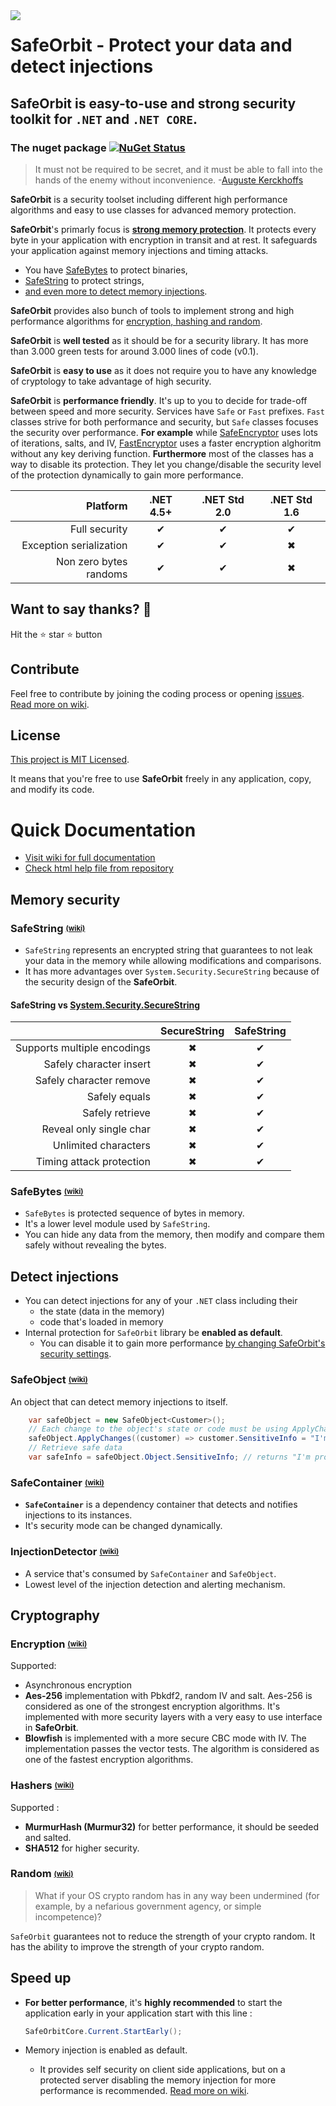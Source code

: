 


<img align="left" src="https://raw.githubusercontent.com/undergroundwires/SafeOrbit/master/docs/img/logo/logo_60x60.png"> 

# **SafeOrbit** - Protect your data and detect injections

## SafeOrbit is easy-to-use and strong security toolkit for `.NET` and `.NET CORE`.

### The nuget package  [![NuGet Status](https://img.shields.io/nuget/v/SafeOrbit.svg?style=flat)](https://www.nuget.org/packages/SafeOrbit/)

> It must not be required to be secret, and it must be able to fall into the hands of the enemy without inconvenience.
> -[Auguste Kerckhoffs](https://en.wikipedia.org/wiki/Kerckhoffs%27s_principle)

 **SafeOrbit** is a security toolset including different high performance algorithms and easy to use classes for advanced memory protection.

**SafeOrbit**'s primarly focus is [**strong memory protection**](#memory-security). It protects every byte in your application with encryption in transit and at rest. It safeguards your application against memory injections and timing attacks.

* You have [SafeBytes](#safebytes#) to protect binaries,
* [SafeString](#safestring#) to protect strings,
* [and even more to detect memory injections](#protect-your-classes#).

**SafeOrbit** provides also bunch of tools to implement strong and high performance algorithms for [encryption, hashing and random](#cryptography).

**SafeOrbit** is **well tested** as it should be for a security library. It has more than 3.000 green tests for around 3.000 lines of code (v0.1).

**SafeOrbit** is **easy to use** as it does not require you to have any knowledge of cryptology to take advantage of high security.

**SafeOrbit** is **performance friendly**. It's up to you to decide for trade-off between speed and more security. Services have `Safe` or `Fast` prefixes. `Fast` classes strive for both performance and security, but `Safe` classes focuses the security over performance. **For example** while [SafeEncryptor](#aes-the-ISafeEncrpytor) uses lots of iterations, salts, and IV, [FastEncryptor](#blowfish-the-IFastEncryptor) uses a faster encryption alghoritm without any key deriving function. **Furthermore** most of the classes has a way to disable its protection. They let you change/disable the security level of the protection dynamically to gain more performance.


|                 Platform |  .NET 4.5+   | .NET Std 2.0 | .NET Std 1.6 |
|-------------------------:|:------------:|:------------:|:-----------:|
|            Full security |     ✔        |       ✔     |       ✔     |
|  Exception serialization |     ✔        |       ✔     |       ✖     |
|   Non zero bytes randoms |     ✔        |       ✔     |       ✖     |

## Want to say thanks? :beer:

Hit the :star: star :star: button

## Contribute

Feel free to contribute by joining the coding process or opening [issues](https://github.com/undergroundwires/safeOrbit/issues). [Read more on wiki](https://github.com/undergroundwires/SafeOrbit/wiki/Contribute).

## License

[This project is MIT Licensed](LICENSE).

It means that you're free to use **SafeOrbit** freely in any application, copy, and modify its code.

# Quick Documentation

* [Visit wiki for full documentation](https://github.com/undergroundwires/SafeOrbit/wiki)
* [Check html help file from repository](./docs/Help.chm)

## Memory security

### SafeString <sub><sup>[(wiki)](https://github.com/undergroundwires/SafeOrbit/wiki/SafeBytes)</sub></sup>

* `SafeString` represents an encrypted string that guarantees to not leak your data in the memory while allowing modifications and comparisons.
* It has more advantages over `System.Security.SecureString` because of the security design of the **SafeOrbit**.

#### SafeString vs [System.Security.SecureString](https://msdn.microsoft.com/en-us/library/system.security.securestring(v=vs.110).aspx)

|                              | SecureString | SafeString |
|-----------------------------:|:------------:|:----------:|
|  Supports multiple encodings |       ✖     |     ✔      |
|      Safely character insert |       ✖     |     ✔      |
|      Safely character remove |       ✖     |     ✔      |
|                Safely equals |       ✖     |     ✔      |
|              Safely retrieve |       ✖     |     ✔      |
|      Reveal only single char |       ✖     |     ✔      |
|         Unlimited characters |       ✖     |     ✔      |
|     Timing attack protection |       ✖     |     ✔      |

### SafeBytes <sub><sup>[(wiki)](https://github.com/undergroundwires/SafeOrbit/wiki/SafeBytes)</sub></sup>

* `SafeBytes` is protected sequence of bytes in memory.
* It's a lower level module used by `SafeString`.
* You can hide any data from the memory, then modify and compare them safely without revealing the bytes.

## Detect injections

* You can detect injections for any of your `.NET` class including their
  * the state (data in the memory)
  * code that's loaded in memory
* Internal protection for `SafeOrbit` library be **enabled as default**.
  * You can disable it to gain more performance [by changing SafeOrbit's security settings](https://github.com/undergroundwires/SafeOrbit/wiki/Library-settings#change-security-settings).

### SafeObject <sub><sup>[(wiki)](https://github.com/undergroundwires/SafeOrbit/wiki/SafeObject)</sub></sup>

An object that can detect memory injections to itself.

```C#
    var safeObject = new SafeObject<Customer>();
    // Each change to the object's state or code must be using ApplyChanges
    safeObject.ApplyChanges((customer) => customer.SensitiveInfo = "I'm protected!");
    // Retrieve safe data
    var safeInfo = safeObject.Object.SensitiveInfo; // returns "I'm protected!" or alerts if any injection is detected
```

### SafeContainer <sub><sup>[(wiki)](https://github.com/undergroundwires/SafeOrbit/wiki/SafeContainer)</sub></sup>

* **`SafeContainer`** is a dependency container that detects and notifies injections to its instances.
* It's security mode can be changed dynamically.

### InjectionDetector <sub><sup>[(wiki)](https://github.com/undergroundwires/SafeOrbit/wiki/InjectionDetector)</sub></sup>

* A service that's consumed by `SafeContainer` and `SafeObject`.
* Lowest level of the injection detection and alerting mechanism.

## Cryptography

### Encryption <sub><sup>[(wiki)](https://github.com/undergroundwires/SafeOrbit/wiki/Encryption)</sub></sup>

Supported:

* Asynchronous encryption
* **Aes-256** implementation with Pbkdf2, random IV and salt. Aes-256 is considered as one of the strongest encryption algorithms. It's implemented with more security layers with a very easy to use interface in **SafeOrbit**.
* **Blowfish** is implemented with a more secure CBC mode with IV. The implementation passes the vector tests. The algorithm is considered as one of the fastest encryption algorithms.

### Hashers <sub><sup>[(wiki)](https://github.com/undergroundwires/SafeOrbit/wiki/Hashers)</sub></sup>

Supported :

* **MurmurHash (Murmur32)** for better performance, it should be seeded and salted.
* **SHA512** for higher security.

### Random <sub><sup>[(wiki)](https://github.com/undergroundwires/SafeOrbit/wiki/Random)</sub></sup>

> What if your OS crypto random has in any way been undermined (for example, by a nefarious government agency, or simple incompetence)?

`SafeOrbit` guarantees not to reduce the strength of your crypto random. It has the ability to improve the strength of your crypto random.

## Speed up

* **For better performance**, it's **highly recommended** to start the application early in your application start with this line :

    ```C#
    SafeOrbitCore.Current.StartEarly();
    ```

* Memory injection is enabled as default.
  * It provides self security on client side applications, but on a protected server disabling the memory injection for more performance is recommended. [Read more on wiki](https://github.com/undergroundwires/SafeOrbit/wiki/Library-settings#change-security-settings).
